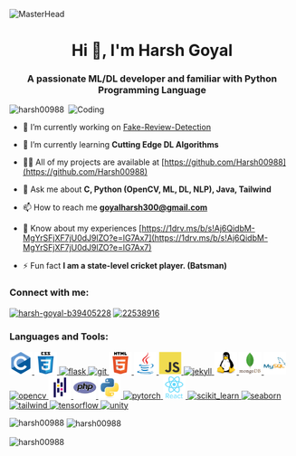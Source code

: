 ![MasterHead](https://mir-s3-cdn-cf.behance.net/project_modules/1400/6c0f9b95746151.5e9ecde69599e.gif)
<h1 align="center">Hi 👋, I'm Harsh Goyal</h1>
<h3 align="center">A passionate ML/DL developer and familiar with Python Programming Language</h3>
<img align="right" alt="Coding" width="400" src="https://www.bing.com/images/search?view=detailV2&ccid=uGIdIh7U&id=C372BE93E90FCC6749E8F7326266AF8ECF6C5CFD&thid=OIP.uGIdIh7Um_O_Cry35-_uhwHaFj&mediaurl=https%3a%2f%2fcdn.dribbble.com%2fusers%2f1019864%2fscreenshots%2f3079099%2fcodeloop.gif&exph=600&expw=800&q=animated+coding+gif&simid=608020121049713142&FORM=IRPRST&ck=4EF19D2214CEC58B8920F1B5FC19690A&selectedIndex=3&ajaxhist=0&ajaxserp=0">

<p align="left"> <img src="https://komarev.com/ghpvc/?username=harsh00988&label=Profile%20views&color=0e75b6&style=flat" alt="harsh00988" /> </p>

- 🔭 I’m currently working on [Fake-Review-Detection](https://github.com/Harsh00988/fake-review-detection)

- 🌱 I’m currently learning **Cutting Edge DL Algorithms**

- 👨‍💻 All of my projects are available at [https://github.com/Harsh00988](https://github.com/Harsh00988)

- 💬 Ask me about **C, Python (OpenCV, ML, DL, NLP), Java, Tailwind**

- 📫 How to reach me **goyalharsh300@gmail.com**

- 📄 Know about my experiences [https://1drv.ms/b/s!Aj6QidbM-MgYrSFjXF7jU0dJ9lZO?e=lG7Ax7](https://1drv.ms/b/s!Aj6QidbM-MgYrSFjXF7jU0dJ9lZO?e=lG7Ax7)

- ⚡ Fun fact **I am a state-level cricket player. (Batsman)**

<h3 align="left">Connect with me:</h3>
<p align="left">
<a href="https://linkedin.com/in/harsh-goyal-b39405228" target="blank"><img align="center" src="https://raw.githubusercontent.com/rahuldkjain/github-profile-readme-generator/master/src/images/icons/Social/linked-in-alt.svg" alt="harsh-goyal-b39405228" height="30" width="40" /></a>
<a href="https://stackoverflow.com/users/22538916" target="blank"><img align="center" src="https://raw.githubusercontent.com/rahuldkjain/github-profile-readme-generator/master/src/images/icons/Social/stack-overflow.svg" alt="22538916" height="30" width="40" /></a>
</p>

<h3 align="left">Languages and Tools:</h3>
<p align="left"> <a href="https://www.cprogramming.com/" target="_blank" rel="noreferrer"> <img src="https://raw.githubusercontent.com/devicons/devicon/master/icons/c/c-original.svg" alt="c" width="40" height="40"/> </a> <a href="https://www.w3schools.com/css/" target="_blank" rel="noreferrer"> <img src="https://raw.githubusercontent.com/devicons/devicon/master/icons/css3/css3-original-wordmark.svg" alt="css3" width="40" height="40"/> </a> <a href="https://flask.palletsprojects.com/" target="_blank" rel="noreferrer"> <img src="https://www.vectorlogo.zone/logos/pocoo_flask/pocoo_flask-icon.svg" alt="flask" width="40" height="40"/> </a> <a href="https://git-scm.com/" target="_blank" rel="noreferrer"> <img src="https://www.vectorlogo.zone/logos/git-scm/git-scm-icon.svg" alt="git" width="40" height="40"/> </a> <a href="https://www.w3.org/html/" target="_blank" rel="noreferrer"> <img src="https://raw.githubusercontent.com/devicons/devicon/master/icons/html5/html5-original-wordmark.svg" alt="html5" width="40" height="40"/> </a> <a href="https://www.java.com" target="_blank" rel="noreferrer"> <img src="https://raw.githubusercontent.com/devicons/devicon/master/icons/java/java-original.svg" alt="java" width="40" height="40"/> </a> <a href="https://developer.mozilla.org/en-US/docs/Web/JavaScript" target="_blank" rel="noreferrer"> <img src="https://raw.githubusercontent.com/devicons/devicon/master/icons/javascript/javascript-original.svg" alt="javascript" width="40" height="40"/> </a> <a href="https://jekyllrb.com/" target="_blank" rel="noreferrer"> <img src="https://www.vectorlogo.zone/logos/jekyllrb/jekyllrb-icon.svg" alt="jekyll" width="40" height="40"/> </a> <a href="https://www.linux.org/" target="_blank" rel="noreferrer"> <img src="https://raw.githubusercontent.com/devicons/devicon/master/icons/linux/linux-original.svg" alt="linux" width="40" height="40"/> </a> <a href="https://www.mongodb.com/" target="_blank" rel="noreferrer"> <img src="https://raw.githubusercontent.com/devicons/devicon/master/icons/mongodb/mongodb-original-wordmark.svg" alt="mongodb" width="40" height="40"/> </a> <a href="https://www.mysql.com/" target="_blank" rel="noreferrer"> <img src="https://raw.githubusercontent.com/devicons/devicon/master/icons/mysql/mysql-original-wordmark.svg" alt="mysql" width="40" height="40"/> </a> <a href="https://opencv.org/" target="_blank" rel="noreferrer"> <img src="https://www.vectorlogo.zone/logos/opencv/opencv-icon.svg" alt="opencv" width="40" height="40"/> </a> <a href="https://pandas.pydata.org/" target="_blank" rel="noreferrer"> <img src="https://raw.githubusercontent.com/devicons/devicon/2ae2a900d2f041da66e950e4d48052658d850630/icons/pandas/pandas-original.svg" alt="pandas" width="40" height="40"/> </a> <a href="https://www.php.net" target="_blank" rel="noreferrer"> <img src="https://raw.githubusercontent.com/devicons/devicon/master/icons/php/php-original.svg" alt="php" width="40" height="40"/> </a> <a href="https://www.python.org" target="_blank" rel="noreferrer"> <img src="https://raw.githubusercontent.com/devicons/devicon/master/icons/python/python-original.svg" alt="python" width="40" height="40"/> </a> <a href="https://pytorch.org/" target="_blank" rel="noreferrer"> <img src="https://www.vectorlogo.zone/logos/pytorch/pytorch-icon.svg" alt="pytorch" width="40" height="40"/> </a> <a href="https://reactjs.org/" target="_blank" rel="noreferrer"> <img src="https://raw.githubusercontent.com/devicons/devicon/master/icons/react/react-original-wordmark.svg" alt="react" width="40" height="40"/> </a> <a href="https://scikit-learn.org/" target="_blank" rel="noreferrer"> <img src="https://upload.wikimedia.org/wikipedia/commons/0/05/Scikit_learn_logo_small.svg" alt="scikit_learn" width="40" height="40"/> </a> <a href="https://seaborn.pydata.org/" target="_blank" rel="noreferrer"> <img src="https://seaborn.pydata.org/_images/logo-mark-lightbg.svg" alt="seaborn" width="40" height="40"/> </a> <a href="https://tailwindcss.com/" target="_blank" rel="noreferrer"> <img src="https://www.vectorlogo.zone/logos/tailwindcss/tailwindcss-icon.svg" alt="tailwind" width="40" height="40"/> </a> <a href="https://www.tensorflow.org" target="_blank" rel="noreferrer"> <img src="https://www.vectorlogo.zone/logos/tensorflow/tensorflow-icon.svg" alt="tensorflow" width="40" height="40"/> </a> <a href="https://unity.com/" target="_blank" rel="noreferrer"> <img src="https://www.vectorlogo.zone/logos/unity3d/unity3d-icon.svg" alt="unity" width="40" height="40"/> </a> </p>

<p><img align="left" src="https://github-readme-stats.vercel.app/api/top-langs?username=harsh00988&show_icons=true&locale=en&layout=compact" alt="harsh00988" /></p>

<p>&nbsp;<img align="center" src="https://github-readme-stats.vercel.app/api?username=harsh00988&show_icons=true&locale=en" alt="harsh00988" /></p>

<p><img align="center" src="https://github-readme-streak-stats.herokuapp.com/?user=harsh00988&" alt="harsh00988" /></p>
